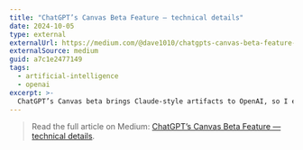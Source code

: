 ```yaml
---
title: "ChatGPT’s Canvas Beta Feature — technical details"
date: 2024-10-05
type: external
externalUrl: https://medium.com/@dave1010/chatgpts-canvas-beta-feature-internal-details-a7c1e2477149
externalSource: medium
guid: a7c1e2477149
tags:
  - artificial-intelligence
  - openai
excerpt: >-
  ChatGPT’s Canvas beta brings Claude-style artifacts to OpenAI, so I explored how it works behind the scenes.
---
```


> Read the full article on Medium: [ChatGPT’s Canvas Beta Feature — technical details](https://medium.com/@dave1010/chatgpts-canvas-beta-feature-internal-details-a7c1e2477149).
